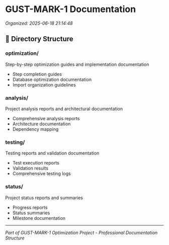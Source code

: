 # GUST-MARK-1 Documentation

*Organized: 2025-06-18 21:14:48*

## 📁 Directory Structure

### optimization/
Step-by-step optimization guides and implementation documentation
- Step completion guides
- Database optimization documentation
- Import organization guidelines

### analysis/
Project analysis reports and architectural documentation
- Comprehensive analysis reports
- Architecture documentation
- Dependency mapping

### testing/
Testing reports and validation documentation
- Test execution reports
- Validation results
- Comprehensive testing logs

### status/
Project status reports and summaries
- Progress reports
- Status summaries
- Milestone documentation

---
*Part of GUST-MARK-1 Optimization Project - Professional Documentation Structure*
